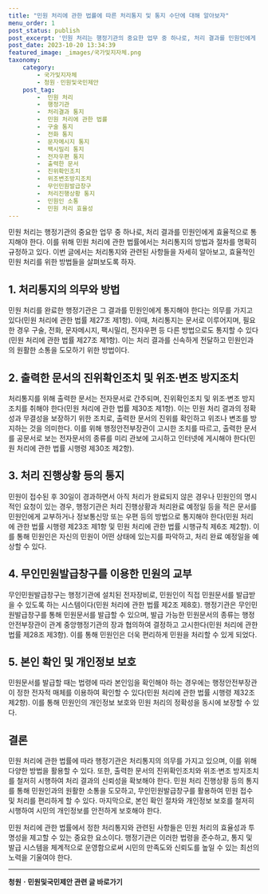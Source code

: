 ```yaml
---
title: "민원 처리에 관한 법률에 따른 처리통지 및 통지 수단에 대해 알아보자"
menu_order: 1
post_status: publish
post_excerpt: '민원 처리는 행정기관의 중요한 업무 중 하나로, 처리 결과를 민원인에게 효율적으로 통지해야 한다. 이를 위해 민원 처리에 관한 법률에서는 처리통지의 방법과 절차를 명확히 규정하고 있다. 이번 글에서는 처리통지와 관련된 사항들을 자세히 알아보고, 효율적인 민원 처리를 위한 방법들을 살펴보도록 하자.'
post_date: 2023-10-20 13:34:39
featured_image: _images/국가및지자체.png
taxonomy:
    category:
        - 국가및지자체
        - 청원ㆍ민원및국민제안
    post_tag:
        -  민원 처리
        -  행정기관
        -  처리결과 통지
        -  민원 처리에 관한 법률
        -  구술 통지
        -  전화 통지
        -  문자메시지 통지
        -  팩시밀리 통지
        -  전자우편 통지
        -  출력한 문서
        -  진위확인조치
        -  위조변조방지조치
        -  무인민원발급창구
        -  처리진행상황 통지
        -  민원인 소통
        -  민원 처리 효율성
---
```



민원 처리는 행정기관의 중요한 업무 중 하나로, 처리 결과를 민원인에게 효율적으로 통지해야 한다. 이를 위해 민원 처리에 관한 법률에서는 처리통지의 방법과 절차를 명확히 규정하고 있다. 이번 글에서는 처리통지와 관련된 사항들을 자세히 알아보고, 효율적인 민원 처리를 위한 방법들을 살펴보도록 하자.

## 1. 처리통지의 의무와 방법

민원 처리를 완료한 행정기관은 그 결과를 민원인에게 통지해야 한다는 의무를 가지고 있다(민원 처리에 관한 법률 제27조 제1항). 이때, 처리통지는 문서로 이루어지며, 필요한 경우 구술, 전화, 문자메시지, 팩시밀리, 전자우편 등 다른 방법으로도 통지할 수 있다(민원 처리에 관한 법률 제27조 제1항). 이는 처리 결과를 신속하게 전달하고 민원인과의 원활한 소통을 도모하기 위한 방법이다.

## 2. 출력한 문서의 진위확인조치 및 위조·변조 방지조치

처리통지를 위해 출력한 문서는 전자문서로 간주되며, 진위확인조치 및 위조·변조 방지조치를 취해야 한다(민원 처리에 관한 법률 제30조 제1항). 이는 민원 처리 결과의 정확성과 무결성을 보장하기 위한 조치로, 출력한 문서의 진위를 확인하고 위조나 변조를 방지하는 것을 의미한다. 이를 위해 행정안전부장관이 고시한 조치를 따르고, 출력한 문서를 공문서로 보는 전자문서의 종류를 미리 관보에 고시하고 인터넷에 게시해야 한다(민원 처리에 관한 법률 시행령 제30조 제2항).

## 3. 처리 진행상황 등의 통지

민원이 접수된 후 30일이 경과하면서 아직 처리가 완료되지 않은 경우나 민원인의 명시적인 요청이 있는 경우, 행정기관은 처리 진행상황과 처리완료 예정일 등을 적은 문서를 민원인에게 교부하거나 정보통신망 또는 우편 등의 방법으로 통지해야 한다(민원 처리에 관한 법률 시행령 제23조 제1항 및 민원 처리에 관한 법률 시행규칙 제6조 제2항). 이를 통해 민원인은 자신의 민원이 어떤 상태에 있는지를 파악하고, 처리 완료 예정일을 예상할 수 있다.

## 4. 무인민원발급창구를 이용한 민원의 교부

무인민원발급창구는 행정기관에 설치된 전자장비로, 민원인이 직접 민원문서를 발급받을 수 있도록 하는 시스템이다(민원 처리에 관한 법률 제2조 제8호). 행정기관은 무인민원발급창구를 통해 민원문서를 발급할 수 있으며, 발급 가능한 민원문서의 종류는 행정안전부장관이 관계 중앙행정기관의 장과 협의하여 결정하고 고시한다(민원 처리에 관한 법률 제28조 제3항). 이를 통해 민원인은 더욱 편리하게 민원을 처리할 수 있게 되었다.

## 5. 본인 확인 및 개인정보 보호

민원문서를 발급할 때는 법령에 따라 본인임을 확인해야 하는 경우에는 행정안전부장관이 정한 전자적 매체를 이용하여 확인할 수 있다(민원 처리에 관한 법률 시행령 제32조 제2항). 이를 통해 민원인의 개인정보 보호와 민원 처리의 정확성을 동시에 보장할 수 있다.

## 결론

민원 처리에 관한 법률에 따라 행정기관은 처리통지의 의무를 가지고 있으며, 이를 위해 다양한 방법을 활용할 수 있다. 또한, 출력한 문서의 진위확인조치와 위조·변조 방지조치를 철저히 시행하여 처리 결과의 신뢰성을 확보해야 한다. 민원 처리 진행상황 등의 통지를 통해 민원인과의 원활한 소통을 도모하고, 무인민원발급창구를 활용하여 민원 접수 및 처리를 편리하게 할 수 있다. 마지막으로, 본인 확인 절차와 개인정보 보호를 철저히 시행하여 시민의 개인정보를 안전하게 보호해야 한다.

민원 처리에 관한 법률에서 정한 처리통지와 관련된 사항들은 민원 처리의 효율성과 투명성을 제고할 수 있는 중요한 요소이다. 행정기관은 이러한 법령을 준수하고, 통지 및 발급 시스템을 체계적으로 운영함으로써 시민의 만족도와 신뢰도를 높일 수 있는 최선의 노력을 기울여야 한다.
<!-- wp:separator -->
<hr class="wp-block-separator has-alpha-channel-opacity"/>
<!-- /wp:separator -->

<!-- wp:group {"backgroundColor":"base","layout":{"type":"constrained"}} -->
<div class="wp-block-group has-base-background-color has-background"><!-- wp:paragraph {"align":"center","fontSize":"medium"} -->
<p class="has-text-align-center has-large-font-size"><strong>청원ㆍ민원및국민제안 관련 글 바로가기</strong></p>
<!-- /wp:paragraph -->


<!-- wp:latest-posts
{"categories":[{"id":7340,"count":19,"description":"","link":"https://uknowlaw.com/category/%ec%b2%ad%ec%9b%90%e3%86%8d%eb%af%bc%ec%9b%90%eb%b0%8f%ea%b5%ad%eb%af%bc%ec%a0%9c%ec%95%88/","name":"청원ㆍ민원및국민제안","slug":"청원ㆍ민원및국민제안","taxonomy":"category","parent":0,"meta":[],"_links":{"self":[{"href":"https://uknowlaw.com/wp-json/wp/v2/categories/7340"}],"collection":[{"href":"https://uknowlaw.com/wp-json/wp/v2/categories"}],"about":[{"href":"https://uknowlaw.com/wp-json/wp/v2/taxonomies/category"}],"wp:post_type":[{"href":"https://uknowlaw.com/wp-json/wp/v2/posts?categories=7340"}],"curies":[{"name":"wp","href":"https://api.w.org/{rel}","templated":true}]}}],"postsToShow":100,"excerptLength":28,"postLayout":"grid","columns":2,"featuredImageAlign":"left","featuredImageSizeSlug":"large","fontSize":18px} /--></div>
<!-- /wp:group -->